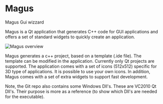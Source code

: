# Magus
Magus Gui wizzard

Magus is a Qt application that generates C++ code for GUI applications and offers a set of standard widgets to quickly create an application. 

![Magus overview](https://github.com/spookyboo/Magus/tree/master/common/magus.png "Magus overview")

Magus generates a c++ project, based on a template (.ide file). The template can be modified in the application. Currently only Qt projects are supported.
The application comes with a set of icons (512x512) specific for 3D type of applications. It is possible to use your own icons.
In addition, Magus comes with a set of extra widgets to support fast development.

Note, the Git repo also contains some Windows Dll's. These are VC2010 Qt Dll's. Their purpose is more as a reference (to show which Dll's are needed for the executable).